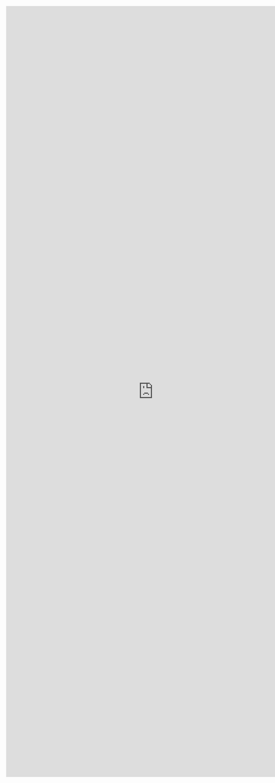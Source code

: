 <embed src="https://github.com/SmelayaPanda/react-complete-guide/blob/master/REACT-CERTIFICATE.pdf" width="800px" height="2100px" />
